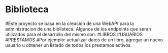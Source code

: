 # Biblioteca
#Este proyecto se basa en la creacion de una WebAPI para la administracion de una biblioteca. Algunos de los endpoints que seran utilizados para el desarrollo del mismo son:
#LIBROS
#USUARIOS
#PRESTAMOS
#Por ejemplo: actualizar datos de un libro, agregar un nuevo usuario u obtener un listado de todos los prestamos activos.
